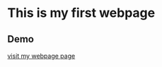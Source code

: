 # This is my first webpage
## Demo
[visit my webpage page]( https://ishacse88.github.io/practice-/)
